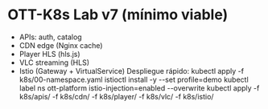 # OTT-K8s Lab v7 (mínimo viable)
- APIs: auth, catalog
- CDN edge (Nginx cache)
- Player HLS (hls.js)
- VLC streaming (HLS)
- Istio (Gateway + VirtualService)
Despliegue rápido:
kubectl apply -f k8s/00-namespace.yaml
istioctl install -y --set profile=demo
kubectl label ns ott-platform istio-injection=enabled --overwrite
kubectl apply -f k8s/apis/ -f k8s/cdn/ -f k8s/player/ -f k8s/vlc/ -f k8s/istio/
